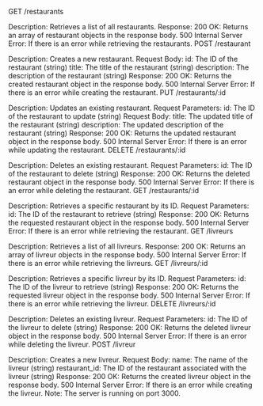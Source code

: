 GET /restaurants

Description: Retrieves a list of all restaurants.
Response:
200 OK: Returns an array of restaurant objects in the response body.
500 Internal Server Error: If there is an error while retrieving the restaurants.
POST /restaurant

Description: Creates a new restaurant.
Request Body:
id: The ID of the restaurant (string)
title: The title of the restaurant (string)
description: The description of the restaurant (string)
Response:
200 OK: Returns the created restaurant object in the response body.
500 Internal Server Error: If there is an error while creating the restaurant.
PUT /restaurants/:id

Description: Updates an existing restaurant.
Request Parameters:
id: The ID of the restaurant to update (string)
Request Body:
title: The updated title of the restaurant (string)
description: The updated description of the restaurant (string)
Response:
200 OK: Returns the updated restaurant object in the response body.
500 Internal Server Error: If there is an error while updating the restaurant.
DELETE /restaurants/:id

Description: Deletes an existing restaurant.
Request Parameters:
id: The ID of the restaurant to delete (string)
Response:
200 OK: Returns the deleted restaurant object in the response body.
500 Internal Server Error: If there is an error while deleting the restaurant.
GET /restaurants/:id

Description: Retrieves a specific restaurant by its ID.
Request Parameters:
id: The ID of the restaurant to retrieve (string)
Response:
200 OK: Returns the requested restaurant object in the response body.
500 Internal Server Error: If there is an error while retrieving the restaurant.
GET /livreurs

Description: Retrieves a list of all livreurs.
Response:
200 OK: Returns an array of livreur objects in the response body.
500 Internal Server Error: If there is an error while retrieving the livreurs.
GET /livreurs/:id

Description: Retrieves a specific livreur by its ID.
Request Parameters:
id: The ID of the livreur to retrieve (string)
Response:
200 OK: Returns the requested livreur object in the response body.
500 Internal Server Error: If there is an error while retrieving the livreur.
DELETE /livreurs/:id

Description: Deletes an existing livreur.
Request Parameters:
id: The ID of the livreur to delete (string)
Response:
200 OK: Returns the deleted livreur object in the response body.
500 Internal Server Error: If there is an error while deleting the livreur.
POST /livreur

Description: Creates a new livreur.
Request Body:
name: The name of the livreur (string)
restaurant_id: The ID of the restaurant associated with the livreur (string)
Response:
200 OK: Returns the created livreur object in the response body.
500 Internal Server Error: If there is an error while creating the livreur.
Note: The server is running on port 3000.
